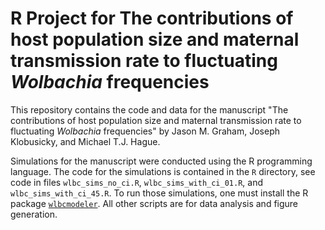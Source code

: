 # R Project for The contributions of host population size and maternal transmission rate to fluctuating *Wolbachia* frequencies

This repository contains the code and data for the manuscript 
"The contributions of host population size and maternal transmission rate to fluctuating *Wolbachia* frequencies" by 
Jason M. Graham, Joseph Klobusicky, and Michael T.J. Hague.

Simulations for the manuscript were conducted using the R programming language. 
The code for the simulations is contained in the `R` directory, see code in 
files `wlbc_sims_no_ci.R`, `wlbc_sims_with_ci_01.R`, and `wlbc_sims_with_ci_45.R`. 
To run those simulations, one must install the R package [`wlbcmodeler`](https://github.com/jmgraham30/wlbcmodeler). 
All other scripts are for data analysis and figure generation. 